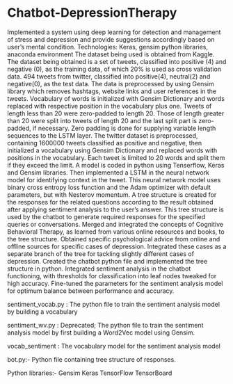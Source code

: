 # Chatbot-DepressionTherapy
Implemented a system using deep learning for detection and management of stress and depression and provide suggestions accordingly based on user’s mental condition. 
Technologies: Keras, gensim python libraries, anaconda environment 
The dataset being used is obtained from Kaggle. The dataset being obtained is a set of tweets, classified into positive (4) and negative (0), as the training data, of which 20% is used as cross validation data. 494 tweets from twitter, classified into positive(4), neutral(2) and negative(0), as the test data.
The data is preprocessed by using Gensim library which removes hashtags, website links and user references in the tweets. Vocabulary of words is initialized with Gensim Dictionary and words replaced with respective position in the vocabulary plus one. Tweets of length less than 20 were zero-padded to length 20. Those of length greater than 20 were split into tweets of length 20 and the last split part is zero-padded, if necessary. Zero padding is done for supplying variable length sequences to the LSTM layer. The twitter dataset is preprocessed, containing 1600000 tweets classified as positive and negative, then initialized a vocabulary using Gensim Dictionary and replaced words with positions in the vocabulary. Each tweet is limited to 20 words and split them if they exceed the limit.
A model is coded in python using Tenserflow, Keras and Gensim libraries. Then implemented a LSTM in the neural network model for identifying context in the tweet. This neural network model uses binary cross entropy loss function and the Adam optimizer with default parameters, but with Nesterov momentum.
A tree structure is created for the responses for the related questions according to the result obtained after applying sentiment analysis to the user’s answer. This tree structure is used by the chatbot to generate required responses for the specified queries or conversations. Merged and integrated the concepts of Cognitive Behavioral Therapy, as learned from various online resources and books, to the tree structure. Obtained specific psychological advice from online and offline sources for specific cases of depression. Integrated these cases as a separate branch of the tree for tackling slightly different cases of depression. Created the chatbot python file and implemented the tree structure in python. Integrated sentiment analysis in the chatbot functioning, with thresholds for classification into leaf nodes tweaked for high accuracy.
Fine-tuned the parameters for the sentiment analysis model for optimum balance between performance and accuracy.


sentiment_vocab.py : The python file to train the sentiment analysis model by building a vocabulary

sentiment_wv.py : Deprecated; The python file to train the sentiment analysis model by first building a Word2Vec model using Gensim.

vocab_sentiment : The vocabulary model for the sentiment analysis model

bot.py:- Python file containing tree structure of responses.

Python libraries:-
Gensim
Keras
TensorFlow
TensorBoard

